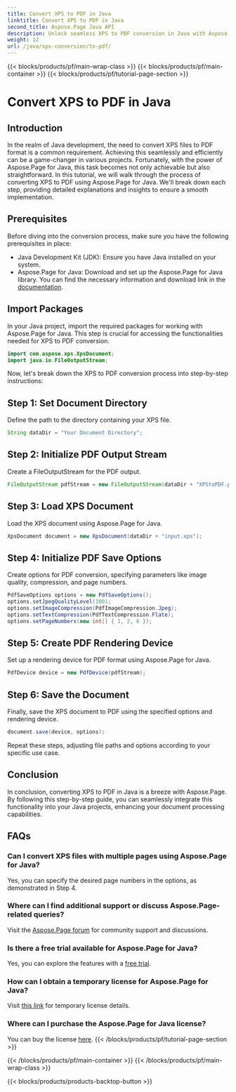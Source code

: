 ```yaml
---
title: Convert XPS to PDF in Java
linktitle: Convert XPS to PDF in Java
second_title: Aspose.Page Java API
description: Unlock seamless XPS to PDF conversion in Java with Aspose.Page. Follow our step-by-step guide for efficient and precise document processing.
weight: 12
url: /java/xps-conversion/to-pdf/
---
```


{{< blocks/products/pf/main-wrap-class >}}
{{< blocks/products/pf/main-container >}}
{{< blocks/products/pf/tutorial-page-section >}}

# Convert XPS to PDF in Java

## Introduction
In the realm of Java development, the need to convert XPS files to PDF format is a common requirement. Achieving this seamlessly and efficiently can be a game-changer in various projects. Fortunately, with the power of Aspose.Page for Java, this task becomes not only achievable but also straightforward.
In this tutorial, we will walk through the process of converting XPS to PDF using Aspose.Page for Java. We'll break down each step, providing detailed explanations and insights to ensure a smooth implementation.
## Prerequisites
Before diving into the conversion process, make sure you have the following prerequisites in place:
- Java Development Kit (JDK): Ensure you have Java installed on your system.
- Aspose.Page for Java: Download and set up the Aspose.Page for Java library. You can find the necessary information and download link in the [documentation](https://reference.aspose.com/page/java/).
## Import Packages
In your Java project, import the required packages for working with Aspose.Page for Java. This step is crucial for accessing the functionalities needed for XPS to PDF conversion.
```java
import com.aspose.xps.XpsDocument;
import java.io.FileOutputStream;
```
Now, let's break down the XPS to PDF conversion process into step-by-step instructions:
## Step 1: Set Document Directory
Define the path to the directory containing your XPS file.
```java
String dataDir = "Your Document Directory";
```
## Step 2: Initialize PDF Output Stream
Create a FileOutputStream for the PDF output.
```java
FileOutputStream pdfStream = new FileOutputStream(dataDir + "XPStoPDF.pdf");
```
## Step 3: Load XPS Document
Load the XPS document using Aspose.Page for Java.
```java
XpsDocument document = new XpsDocument(dataDir + "input.xps");
```
## Step 4: Initialize PDF Save Options
Create options for PDF conversion, specifying parameters like image quality, compression, and page numbers.
```java
PdfSaveOptions options = new PdfSaveOptions();
options.setJpegQualityLevel(100);
options.setImageCompression(PdfImageCompression.Jpeg);
options.setTextCompression(PdfTextCompression.Flate);
options.setPageNumbers(new int[] { 1, 2, 6 });
```
## Step 5: Create PDF Rendering Device
Set up a rendering device for PDF format using Aspose.Page for Java.
```java
PdfDevice device = new PdfDevice(pdfStream);
```
## Step 6: Save the Document
Finally, save the XPS document to PDF using the specified options and rendering device.
```java
document.save(device, options);
```
Repeat these steps, adjusting file paths and options according to your specific use case.
## Conclusion
In conclusion, converting XPS to PDF in Java is a breeze with Aspose.Page. By following this step-by-step guide, you can seamlessly integrate this functionality into your Java projects, enhancing your document processing capabilities.

## FAQs
### Can I convert XPS files with multiple pages using Aspose.Page for Java?
Yes, you can specify the desired page numbers in the options, as demonstrated in Step 4.
### Where can I find additional support or discuss Aspose.Page-related queries?
Visit the [Aspose.Page forum](https://forum.aspose.com/c/page/39) for community support and discussions.
### Is there a free trial available for Aspose.Page for Java?
Yes, you can explore the features with a [free trial](https://releases.aspose.com/).
### How can I obtain a temporary license for Aspose.Page for Java?
Visit [this link](https://purchase.aspose.com/temporary-license/) for temporary license details.
### Where can I purchase the Aspose.Page for Java license?
You can buy the license [here](https://purchase.aspose.com/buy).
{{< /blocks/products/pf/tutorial-page-section >}}

{{< /blocks/products/pf/main-container >}}
{{< /blocks/products/pf/main-wrap-class >}}

{{< blocks/products/products-backtop-button >}}
